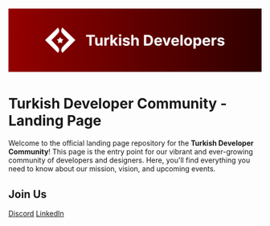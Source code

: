 
# ![Banner](https://raw.githubusercontent.com/Turkish-Developer/developers.tr-landing/master/public/Cover.png)

# Turkish Developer Community - Landing Page

Welcome to the official landing page repository for the **Turkish Developer Community**! This page is the entry point for our vibrant and ever-growing community of developers and designers. Here, you'll find everything you need to know about our mission, vision, and upcoming events.

## Join Us

[Discord](https://discord.gg/ygrZVrhFvX)
[LinkedIn](https://www.linkedin.com/groups/14523221/)
